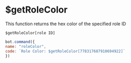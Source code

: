 # $getRoleColor

This function returns the hex color of the specified role ID

```text
$getRoleColor[role ID]
```

```javascript
bot.command({
name: "roleColor",
code: `Role Color: $getRoleColor[778317687910694922]`
})
```

